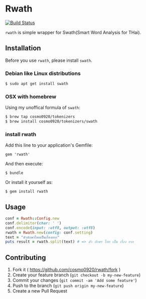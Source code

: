 # Rwath

[![Build Status](https://travis-ci.org/cosmo0920/rwath.svg?branch=master)](https://travis-ci.org/cosmo0920/rwath)

`rwath` is simple wrapper for Swath(Smart Word Analysis for THai).

## Installation

Before you use `rwath`, please install `swath`.

### Debian like Linux distributions

```bash
$ sudo apt get install swath
```

### OSX with homebrew

Using my unoffical formula of `swath`:

```bash
$ brew tap cosmo0920/tokenizers
$ brew install cosmo0920/tokenizers/swath
```

### install rwath

Add this line to your application's Gemfile:

    gem 'rwath'

And then execute:

    $ bundle

Or install it yourself as:

    $ gem install rwath

## Usage

```ruby
conf = Rwath::Config.new
conf.delimitor(char: ' ')
conf.encode(input: :utf8, output: :utf8)
rwath = Rwath.new(config: conf.setting)
text = "ตัวอักษรไทยเป็นเรื่องยาก"
puts result = rwath.split(text) # => ตัว อักษร ไทย เป็น เรื่อง ยาก
```

## Contributing

1. Fork it ( https://github.com/cosmo0920/rwath/fork )
2. Create your feature branch (`git checkout -b my-new-feature`)
3. Commit your changes (`git commit -am 'Add some feature'`)
4. Push to the branch (`git push origin my-new-feature`)
5. Create a new Pull Request
